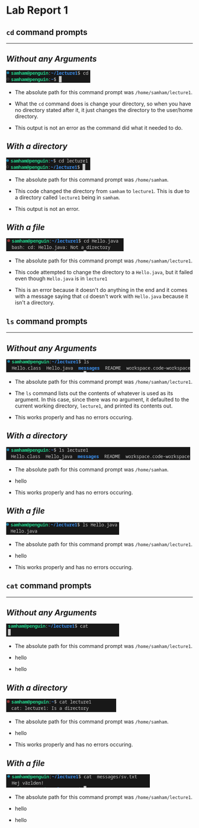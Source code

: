 # Lab Report 1


## `cd` command prompts
---

*Without any Arguments*
---
![cd without args](https://github.com/Sam-Ham-UCSD/cse15l-lab-reports/blob/main/cd%20command%20with%20no%20args.png)

- The absolute path for this command prompt was `/home/samham/lecture1`.

- What the `cd` command does is change your directory, so when you have no directory stated after it, it just changes the directory to the user/home directory.

- This output is not an error as the command did what it needed to do.


*With a directory*
---
![cd with directory](https://github.com/Sam-Ham-UCSD/cse15l-lab-reports/blob/main/cd%20command%20with%20directory%20as%20arg.png)

- The absolute path for this command prompt was `/home/samham`.

- This code changed the directory from `samham` to `lecture1`. This is due to a directory called `lecture1` being in `samham`.

- This output is not an error.


*With a file*
---
![cd with file](https://github.com/Sam-Ham-UCSD/cse15l-lab-reports/blob/main/cd%20with%20Hello.java%20as%20arg.png)

- The absolute path for this command prompt was `/home/samham/lecture1`.

- This code attempted to change the directory to a `Hello.java`, but it failed even though `Hello.java` is in `lecture1`

- This is an error because it doesn't do anything in the end and it comes with a message saying that `cd` doesn't work with `Hello.java` because it isn't a directory.


## `ls` command prompts
---

*Without any Arguments*
---
![ls without args](https://github.com/Sam-Ham-UCSD/cse15l-lab-reports/blob/main/ls%20command%20with%20no%20args.png)

- The absolute path for this command prompt was `/home/samham/lecture1`.

- The `ls` command lists out the contents of whatever is used as its argument. In this case, since there was no argument, it defaulted to the current working directory, `lecture1`, and printed its contents out.

- This works properly and has no errors occuring.


*With a directory*
---
![ls with directory](https://github.com/Sam-Ham-UCSD/cse15l-lab-reports/blob/main/ls%20command%20with%20directory%20as%20arg.png)

- The absolute path for this command prompt was `/home/samham`.

- hello

- This works properly and has no errors occuring.

*With a file*
---
![ls with file](https://github.com/Sam-Ham-UCSD/cse15l-lab-reports/blob/main/ls%20command%20with%20Hello.java%20as%20arg.png)

- The absolute path for this command prompt was `/home/samham/lecture1`.

- hello

- This works properly and has no errors occuring.

## `cat` command prompts
---

*Without any Arguments*
---
![cat without args](https://github.com/Sam-Ham-UCSD/cse15l-lab-reports/blob/main/cat%20command%20with%20no%20args1.png)

- The absolute path for this command prompt was `/home/samham/lecture1`.

- hello

- hello

*With a directory*
---
![cat with directory](https://github.com/Sam-Ham-UCSD/cse15l-lab-reports/blob/main/cat%20command%20with%20directory%20command.png)

- The absolute path for this command prompt was `/home/samham`.

- hello

- This works properly and has no errors occuring.

*With a file*
---
![cat with file](https://github.com/Sam-Ham-UCSD/cse15l-lab-reports/blob/main/cat%20command%20with%20file%20as%20arg.png)

- The absolute path for this command prompt was `/home/samham/lecture1`.

- hello

- hello
